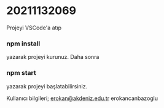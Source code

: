 # 20211132069

Projeyi VSCode'a atıp
### npm install
yazarak projeyi kurunuz. Daha sonra
### npm start
yazarak projeyi başlatabilirsiniz.

Kullanıcı bilgileri;
erokan@akdeniz.edu.tr
erokancanbazoglu
